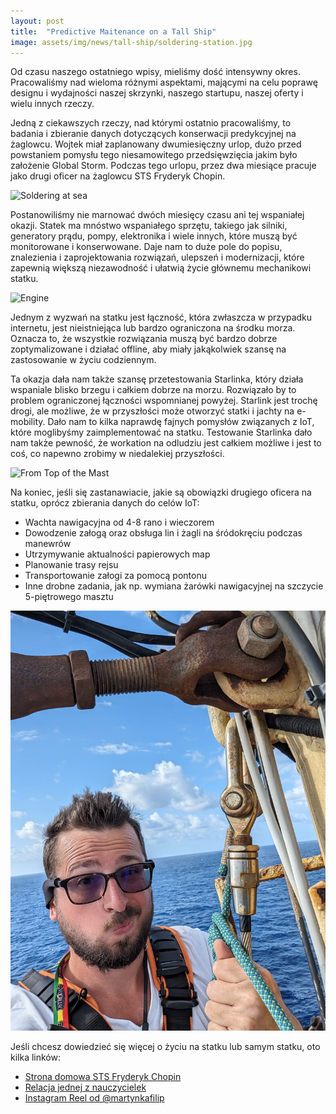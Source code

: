 ```yaml
---
layout: post
title:  "Predictive Maitenance on a Tall Ship"
image: assets/img/news/tall-ship/soldering-station.jpg
---
```


Od czasu naszego ostatniego wpisy, mieliśmy dość intensywny okres. Pracowaliśmy nad wieloma różnymi aspektami, mającymi na celu poprawę designu i wydajności naszej skrzynki, naszego startupu, naszej oferty i wielu innych rzeczy.

Jedną z ciekawszych rzeczy, nad którymi ostatnio pracowaliśmy, to badania i zbieranie danych dotyczących konserwacji predykcyjnej na żaglowcu. Wojtek miał zaplanowany dwumiesięczny urlop, dużo przed powstaniem pomysłu tego niesamowitego przedsięwzięcia jakim było założenie Global Storm. Podczas tego urlopu, przez dwa miesiące pracuje jako drugi oficer na żaglowcu STS Fryderyk Chopin.

![Soldering at sea](/assets/img/news/tall-ship/soldering-at-sea.jpg "Soldering at Sea")

Postanowiliśmy nie marnować dwóch miesięcy czasu ani tej wspaniałej okazji. Statek ma mnóstwo wspaniałego sprzętu, takiego jak silniki, generatory prądu, pompy, elektronika i wiele innych, które muszą być monitorowane i konserwowane. Daje nam to duże pole do popisu, znalezienia i zaprojektowania rozwiązań, ulepszeń i modernizacji, które zapewnią większą niezawodność i ułatwią życie głównemu mechanikowi statku.

![Engine](/assets/img/news/tall-ship/engine.jpg "Engine")

Jednym z wyzwań na statku jest łączność, która zwłaszcza w przypadku internetu, jest nieistniejąca lub bardzo ograniczona na środku morza. Oznacza to, że wszystkie rozwiązania muszą być bardzo dobrze zoptymalizowane i działać offline, aby miały jakąkolwiek szansę na zastosowanie w życiu codziennym.

Ta okazja dała nam także szansę przetestowania Starlinka, który działa wspaniale blisko brzegu i całkiem dobrze na morzu. Rozwiązało by to problem ograniczonej łączności wspomnianej powyżej. Starlink jest trochę drogi, ale możliwe, że w przyszłości może otworzyć statki i jachty na e-mobility. Dało nam to kilka naprawdę fajnych pomysłów związanych z IoT, które moglibyśmy zaimplementować na statku. Testowanie Starlinka dało nam także pewność, że workation na odludziu jest całkiem możliwe i jest to coś, co napewno zrobimy w niedalekiej przyszłości.

![From Top of the Mast](/assets/img/news/tall-ship/from-top.jpg "From Top of the Mast")

Na koniec, jeśli się zastanawiacie, jakie są obowiązki drugiego oficera na statku, oprócz zbierania danych do celów IoT:

- Wachta nawigacyjna od 4-8 rano i wieczorem
- Dowodzenie załogą oraz obsługa lin i żagli na śródokręciu podczas manewrów
- Utrzymywanie aktualności papierowych map
- Planowanie trasy rejsu
- Transportowanie załogi za pomocą pontonu
- Inne drobne zadania, jak np. wymiana żarówki nawigacyjnej na szczycie 5-piętrowego masztu

![Top of the Mast](/assets/img/news/tall-ship/top-of-the-mast.jpg "Top of the Mast")

Jeśli chcesz dowiedzieć się więcej o życiu na statku lub samym statku, oto kilka linków:
- [Strona domowa STS Fryderyk Chopin](https://www.fryderykchopin.pl/)
- [Relacja jednej z nauczycielek](https://www.onet.pl/autorzy/ppo/iwona-zielinska-sasiada)
- [Instagram Reel od @martynkafilip](https://www.instagram.com/reel/C2m46mTMHty)